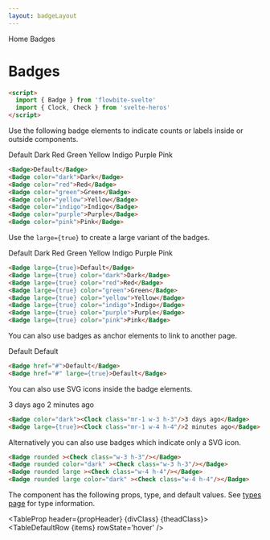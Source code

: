 ```yaml
---
layout: badgeLayout
---
```


<script>
  import Htwo from '../utils/Htwo.svelte'
  import ExampleDiv from '../utils/ExampleDiv.svelte'
  import TableProp from '../utils/TableProp.svelte'
  import TableDefaultRow from '../utils/TableDefaultRow.svelte'
  import { Badge, Card, Breadcrumb, BreadcrumbItem } from '$lib/index'
  import { Home, Clock, Check } from 'svelte-heros';
  import componentProps from '../props/Badge.json'
  // Props table
  let items = componentProps.props
	let propHeader = ['Name', 'Type', 'Default']
  let theadClass ='text-xs text-gray-700 uppercase bg-gray-50 dark:bg-gray-700 dark:text-white'
	let divClass = 'max-w-xs bg-white rounded-lg border border-gray-200 shadow-md dark:bg-gray-800 dark:border-gray-700';

</script>

<Breadcrumb>
  <BreadcrumbItem href="/" icon={Home} variation="solid">Home</BreadcrumbItem>
  <BreadcrumbItem>Badges</BreadcrumbItem>
</Breadcrumb>

<h1 class="text-3xl w-full dark:text-white py-8">Badges</h1>

```html
<script>
  import { Badge } from 'flowbite-svelte'
  import { Clock, Check } from 'svelte-heros'
</script>
```

<Htwo label="Default badge" />
<p>Use the following badge elements to indicate counts or labels inside or outside components.</p>

<ExampleDiv class="justify-start gap-2">
<Badge>Default</Badge>
<Badge color="dark">Dark</Badge>
<Badge color="red">Red</Badge>
<Badge color="green">Green</Badge>
<Badge color="yellow">Yellow</Badge>
<Badge color="indigo">Indigo</Badge>
<Badge color="purple">Purple</Badge>
<Badge color="pink">Pink</Badge>
</ExampleDiv>


```html
<Badge>Default</Badge>
<Badge color="dark">Dark</Badge>
<Badge color="red">Red</Badge>
<Badge color="green">Green</Badge>
<Badge color="yellow">Yellow</Badge>
<Badge color="indigo">Indigo</Badge>
<Badge color="purple">Purple</Badge>
<Badge color="pink">Pink</Badge>
```

<Htwo label="Larger badges" />

<p>Use the <code>large={true}</code> to create a large variant of the badges.</p>

<ExampleDiv class="justify-start gap-2">
<Badge large={true}>Default</Badge>
<Badge large={true} color="dark">Dark</Badge>
<Badge large={true} color="red">Red</Badge>
<Badge large={true} color="green">Green</Badge>
<Badge large={true} color="yellow">Yellow</Badge>
<Badge large={true} color="indigo">Indigo</Badge>
<Badge large={true} color="purple">Purple</Badge>
<Badge large={true} color="pink">Pink</Badge>
</ExampleDiv>

```html
<Badge large={true}>Default</Badge>
<Badge large={true} color="dark">Dark</Badge>
<Badge large={true} color="red">Red</Badge>
<Badge large={true} color="green">Green</Badge>
<Badge large={true} color="yellow">Yellow</Badge>
<Badge large={true} color="indigo">Indigo</Badge>
<Badge large={true} color="purple">Purple</Badge>
<Badge large={true} color="pink">Pink</Badge>
```

<Htwo label="Badges as links" />
<p>You can also use badges as anchor elements to link to another page.</p>

<ExampleDiv class="justify-start gap-2">
<Badge href="#" >Default</Badge>
<Badge href="#" large={true}>Default</Badge>
</ExampleDiv>


```html
<Badge href="#">Default</Badge>
<Badge href="#" large={true}>Default</Badge>
```

<Htwo label="Badges with icon" />
<p>You can also use SVG icons inside the badge elements.</p>

<ExampleDiv class="justify-start gap-2">
<Badge color="dark" ><Clock class="mr-1 w-3 h-3"/>3 days ago</Badge>
<Badge large={true}><Clock class="mr-1 w-4 h-4"/>2 minutes ago</Badge>
</ExampleDiv>

```html
<Badge color="dark"><Clock class="mr-1 w-3 h-3"/>3 days ago</Badge>
<Badge large={true}><Clock class="mr-1 w-4 h-4"/>2 minutes ago</Badge>
```

<Htwo label="Badge with icon only" />

<p>Alternatively you can also use badges which indicate only a SVG icon.</p>

<ExampleDiv class="justify-start gap-2">
<Badge rounded ><Check class="w-3 h-3"/></Badge>
<Badge rounded color="dark" ><Check class="w-3 h-3"/></Badge>
<Badge rounded large ><Check class="w-4 h-4"/></Badge>
<Badge rounded large color="dark" ><Check class="w-4 h-4"/></Badge>
</ExampleDiv>

```html
<Badge rounded ><Check class="w-3 h-3"/></Badge>
<Badge rounded color="dark" ><Check class="w-3 h-3"/></Badge>
<Badge rounded large ><Check class="w-4 h-4"/></Badge>
<Badge rounded large color="dark" ><Check class="w-4 h-4"/></Badge>
```

<Htwo label="Props" />

<p>The component has the following props, type, and default values. See <a href="/pages/types">types 
 page</a> for type information.</p>


<TableProp header={propHeader} {divClass} {theadClass}>
  <TableDefaultRow {items} rowState='hover' />
</TableProp>